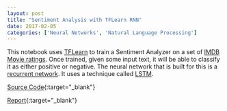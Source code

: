 ```yaml
---
layout: post
title: "Sentiment Analysis with TFLearn RNN"
date: 2017-02-05
categories: ['Neural Networks', 'Natural Language Processing']
---
```


This notebook uses [TFLearn](http://tflearn.org/) to train a Sentiment Analyzer on a set of [IMDB Movie ratings](https://www.kaggle.com/deepmatrix/imdb-5000-movie-dataset). Once trained, given some input text, it will be able to classify it as either positive or negative. The neural network that is built for this is a [recurrent network](https://en.wikipedia.org/wiki/Recurrent_neural_network). It uses a technique called [LSTM](http://colah.github.io/posts/2015-08-Understanding-LSTMs/).

[Source Code](https://github.com/srikanthpagadala/udacity/tree/master/Deep%20Learning%20Nanodegree%20Foundation/Sentiment%20Analysis%20with%20TFLearn%20RNN%20){:target="_blank"}

[Report](http://htmlpreview.github.io/?https://github.com/srikanthpagadala/udacity/blob/master/Deep%20Learning%20Nanodegree%20Foundation/Sentiment%20Analysis%20with%20TFLearn%20RNN%20/report.html){:target="_blank"}
